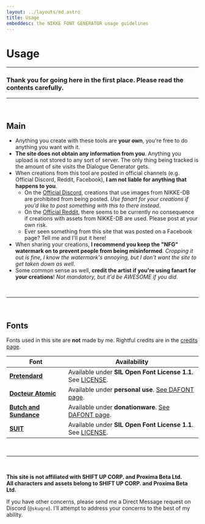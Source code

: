 ```yaml
---
layout: ../layouts/md.astro
title: Usage
embeddesc: the NIKKE FONT GENERATOR usage guidelines
---
```


# Usage

---

### Thank you for going here in the first place. Please read the contents carefully.

---
<br>

## Main

- Anything you create with these tools are **your own**, you're free to do anything you want with it.
- **The site does not obtain any information from you**. Anything you upload is not stored to any sort of server. The only thing being tracked is the amount of site visits the Dialogue Generator gets.
- When creations from this tool are posted in official channels (e.g. Official Discord, Reddit, Facebook), **I am not liable for anything that happens to you**.
    - On the [Official Discord](https://discord.gg/nikke-en), creations that use images from NIKKE-DB are prohibited from being posted. *Use fanart for your creations if you'd like to post something with this to there instead*.
    - On the [Official Reddit](https://reddit.com/r/NikkeMobile), there seems to be currently no consequence if creations with assets from NIKKE-DB are used. Please post at your own risk.
    - Ever seen something from this site that was posted on a Facebook page? Tell me and I'll put it here!
- When sharing your creations, **I recommend you keep the "NFG" watermark on to prevent people from being misinformed**. *Cropping it out is fine, I know the watermark's annoying, but I don't want the site to get taken down as well*.
- Some common sense as well, **credit the artist if you're using fanart for your creations**! *Not mandatory, but it'd be AWESOME if you did*.

<br>

---
<br>

## Fonts

Fonts used in this site are **not** made by me. Rightful credits are in the [credits page](/nikke-font-generator/credits).

| Font | Availability |
| --- | --- |
| [**Pretendard**](https://cactus.tistory.com/306) | Available under **SIL Open Font License 1.1**. See [LICENSE](https://github.com/orioncactus/pretendard/blob/main/LICENSE). |
| [**Docteur Atomic**](https://www.dafont.com/docteur-atomic.font) | Available under **personal use**. [See DAFONT page](https://www.dafont.com/docteur-atomic.font). |
| [**Butch and Sundance**](https://www.dafont.com/butch-sundance.font) | Available under **donationware**. [See DAFONT page](https://www.dafont.com/butch-sundance.font).  |
| [**SUIT**](https://sun.fo/suit/) | Available under **SIL Open Font License 1.1**. See [LICENSE](https://scripts.sil.org/OFL).  |

<br>

---
<br>

**This site is not affiliated with SHIFT UP CORP. and Proxima Beta Ltd.**<br>
**All characters and assets belong to SHIFT UP CORP. and Proxima Beta Ltd.**

If you have other concerns, please send me a Direct Message request on Discord (`@skuqre`).
I'll attempt to address your concerns to the best of my ability.

<br>